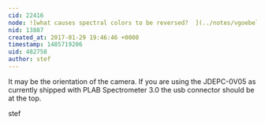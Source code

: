 ```yaml
---
cid: 22416
node: ![what causes spectral colors to be reversed?  ](../notes/vgoebel/01-28-2017/what-causes-spectral-colors-to-be-reversed)
nid: 13887
created_at: 2017-01-29 19:46:46 +0000
timestamp: 1485719206
uid: 482758
author: stef
---
```


It may be the orientation of the camera. If you are using the JDEPC-0V05 as currently shipped with PLAB Spectrometer 3.0 the usb connector should be at the top. 

stef